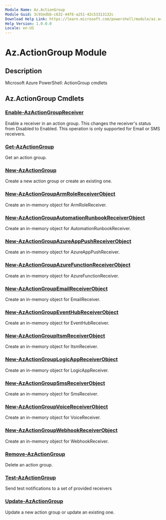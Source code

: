 ```yaml
---
Module Name: Az.ActionGroup
Module Guid: 3c93edbb-c632-44f6-a251-42c53313132c
Download Help Link: https://learn.microsoft.com/powershell/module/az.actiongroup
Help Version: 1.0.0.0
Locale: en-US
---
```


# Az.ActionGroup Module
## Description
Microsoft Azure PowerShell: ActionGroup cmdlets

## Az.ActionGroup Cmdlets
### [Enable-AzActionGroupReceiver](Enable-AzActionGroupReceiver.md)
Enable a receiver in an action group.
This changes the receiver's status from Disabled to Enabled.
This operation is only supported for Email or SMS receivers.

### [Get-AzActionGroup](Get-AzActionGroup.md)
Get an action group.

### [New-AzActionGroup](New-AzActionGroup.md)
Create a new action group or create an existing one.

### [New-AzActionGroupArmRoleReceiverObject](New-AzActionGroupArmRoleReceiverObject.md)
Create an in-memory object for ArmRoleReceiver.

### [New-AzActionGroupAutomationRunbookReceiverObject](New-AzActionGroupAutomationRunbookReceiverObject.md)
Create an in-memory object for AutomationRunbookReceiver.

### [New-AzActionGroupAzureAppPushReceiverObject](New-AzActionGroupAzureAppPushReceiverObject.md)
Create an in-memory object for AzureAppPushReceiver.

### [New-AzActionGroupAzureFunctionReceiverObject](New-AzActionGroupAzureFunctionReceiverObject.md)
Create an in-memory object for AzureFunctionReceiver.

### [New-AzActionGroupEmailReceiverObject](New-AzActionGroupEmailReceiverObject.md)
Create an in-memory object for EmailReceiver.

### [New-AzActionGroupEventHubReceiverObject](New-AzActionGroupEventHubReceiverObject.md)
Create an in-memory object for EventHubReceiver.

### [New-AzActionGroupItsmReceiverObject](New-AzActionGroupItsmReceiverObject.md)
Create an in-memory object for ItsmReceiver.

### [New-AzActionGroupLogicAppReceiverObject](New-AzActionGroupLogicAppReceiverObject.md)
Create an in-memory object for LogicAppReceiver.

### [New-AzActionGroupSmsReceiverObject](New-AzActionGroupSmsReceiverObject.md)
Create an in-memory object for SmsReceiver.

### [New-AzActionGroupVoiceReceiverObject](New-AzActionGroupVoiceReceiverObject.md)
Create an in-memory object for VoiceReceiver.

### [New-AzActionGroupWebhookReceiverObject](New-AzActionGroupWebhookReceiverObject.md)
Create an in-memory object for WebhookReceiver.

### [Remove-AzActionGroup](Remove-AzActionGroup.md)
Delete an action group.

### [Test-AzActionGroup](Test-AzActionGroup.md)
Send test notifications to a set of provided receivers

### [Update-AzActionGroup](Update-AzActionGroup.md)
Update a new action group or update an existing one.

